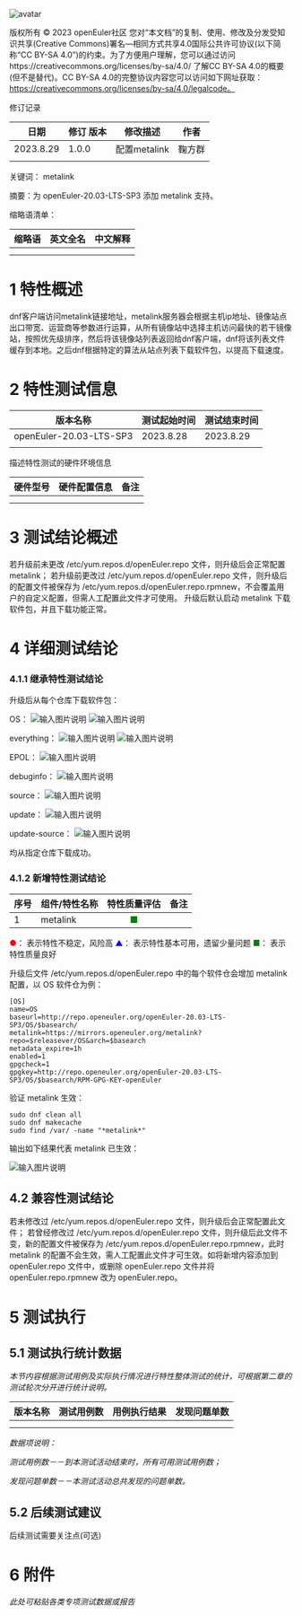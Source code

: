 ﻿![avatar](../../images/openEuler.png)


版权所有 © 2023  openEuler社区
 您对“本文档”的复制、使用、修改及分发受知识共享(Creative Commons)署名—相同方式共享4.0国际公共许可协议(以下简称“CC BY-SA 4.0”)的约束。为了方便用户理解，您可以通过访问https://creativecommons.org/licenses/by-sa/4.0/ 了解CC BY-SA 4.0的概要 (但不是替代)。CC BY-SA 4.0的完整协议内容您可以访问如下网址获取：https://creativecommons.org/licenses/by-sa/4.0/legalcode。

修订记录

| 日期 | 修订   版本 | 修改描述 | 作者 |
| ---- | ----------- | -------- | ---- |
|2023.8.29      |1.0.0             |配置metalink          |鞠方群      |
|      |             |          |      |

关键词： metalink

摘要：为 openEuler-20.03-LTS-SP3 添加 metalink 支持。


缩略语清单：

| 缩略语 | 英文全名 | 中文解释 |
| ------ | -------- | -------- |
|        |          |          |
|        |          |          |

# 1     特性概述

dnf客户端访问metalink链接地址，metalink服务器会根据主机ip地址、镜像站点出口带宽、运营商等参数进行运算，从所有镜像站中选择主机访问最快的若干镜像站，按照优先级排序，然后将该镜像站列表返回给dnf客户端，dnf将该列表文件缓存到本地。之后dnf根据特定的算法从站点列表下载软件包，以提高下载速度。

# 2     特性测试信息


| 版本名称 | 测试起始时间 | 测试结束时间 |
| -------- | ------------ | ------------ |
|openEuler-20.03-LTS-SP3          |2023.8.28              |2023.8.29              |
|          |              |              |

描述特性测试的硬件环境信息

| 硬件型号 | 硬件配置信息 | 备注 |
| -------- | ------------ | ---- |
|          |              |      |
|          |              |      |

# 3     测试结论概述

若升级前未更改 /etc/yum.repos.d/openEuler.repo 文件，则升级后会正常配置 metalink；
若升级前更改过 /etc/yum.repos.d/openEuler.repo 文件，则升级后的配置文件被保存为 /etc/yum.repos.d/openEuler.repo.rpmnew，不会覆盖用户的自定义配置，但需人工配置此文件才可使用。
升级后默认启动 metalink 下载软件包，并且下载功能正常。

# 4 详细测试结论

### 4.1.1 继承特性测试结论

升级后从每个仓库下载软件包：

OS：
![输入图片说明](./images/openEuler_20.03_LTS_SP3%20metalink特性/OS1.PNG)
![输入图片说明](./images/openEuler_20.03_LTS_SP3%20metalink特性/OS2.PNG)

everything：
![输入图片说明](./images/openEuler_20.03_LTS_SP3%20metalink特性/everything1.PNG)
![输入图片说明](./images/openEuler_20.03_LTS_SP3%20metalink特性/everything2.PNG)

EPOL：
![输入图片说明](./images/openEuler_20.03_LTS_SP3%20metalink特性/EPOL.PNG)

debuginfo：
![输入图片说明](./images/openEuler_20.03_LTS_SP3%20metalink特性/debuginfo.PNG)

source：
![输入图片说明](./images/openEuler_20.03_LTS_SP3%20metalink特性/source.PNG)

update：
![输入图片说明](./images/openEuler_20.03_LTS_SP3%20metalink特性/update.PNG)

update-source：
![输入图片说明](./images/openEuler_20.03_LTS_SP3%20metalink特性/update-source.PNG)

均从指定仓库下载成功。
### 4.1.2 新增特性测试结论

| 序号 | 组件/特性名称 | 特性质量评估 | 备注 |
| --- | ----------- | :--------: | --- |
|1 |metalink | <font color=green>■</font> |   |

<font color=red>●</font>： 表示特性不稳定，风险高
<font color=blue>▲</font>： 表示特性基本可用，遗留少量问题
<font color=green>■</font>： 表示特性质量良好

升级后文件 /etc/yum.repos.d/openEuler.repo 中的每个软件仓会增加 metalink 配置，以 OS 软件仓为例：
```
[OS]
name=OS
baseurl=http://repo.openeuler.org/openEuler-20.03-LTS-SP3/OS/$basearch/
metalink=https://mirrors.openeuler.org/metalink?repo=$releasever/OS&arch=$basearch
metadata_expire=1h
enabled=1
gpgcheck=1
gpgkey=http://repo.openeuler.org/openEuler-20.03-LTS-SP3/OS/$basearch/RPM-GPG-KEY-openEuler
```

验证 metalink 生效：
```
sudo dnf clean all
sudo dnf makecache
sudo find /var/ -name "*metalink*"
```

输出如下结果代表 metalink 已生效：

![输入图片说明](./images/openEuler_20.03_LTS_SP3%20metalink特性/find%20metalink.PNG)

## 4.2 兼容性测试结论

若未修改过 /etc/yum.repos.d/openEuler.repo 文件，则升级后会正常配置此文件；
若曾经修改过 /etc/yum.repos.d/openEuler.repo 文件，则升级后此文件不变，新的配置文件被保存为 /etc/yum.repos.d/openEuler.repo.rpmnew，此时 metalink 的配置不会生效，需人工配置此文件才可生效。如将新增内容添加到 openEuler.repo 文件中，或删除 openEuler.repo 文件并将 openEuler.repo.rpmnew 改为 openEuler.repo。


# 5     测试执行

## 5.1   测试执行统计数据

*本节内容根据测试用例及实际执行情况进行特性整体测试的统计，可根据第二章的测试轮次分开进行统计说明。*

| 版本名称 | 测试用例数 | 用例执行结果 | 发现问题单数 |
| -------- | ---------- | ------------ | ------------ |
|          |            |              |              |
|          |            |              |              |

*数据项说明：*

*测试用例数－－到本测试活动结束时，所有可用测试用例数；*

*发现问题单数－－本测试活动总共发现的问题单数。*

## 5.2   后续测试建议

后续测试需要关注点(可选)

# 6     附件

*此处可粘贴各类专项测试数据或报告*

 



 

 